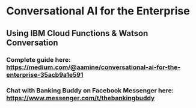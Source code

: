# Conversational AI for the Enterprise
## Using IBM Cloud Functions & Watson Conversation

### Complete guide here: https://medium.com/@aamine/conversational-ai-for-the-enterprise-35acb9a1e591
### Chat with Banking Buddy on Facebook Messenger here: https://www.messenger.com/t/thebankingbuddy

